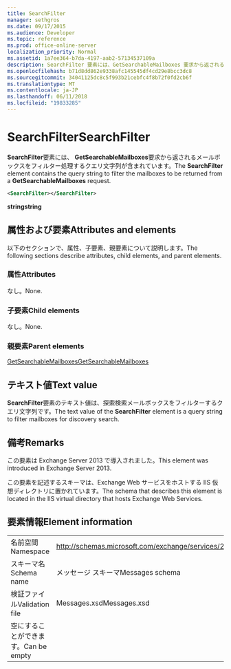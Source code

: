 ```yaml
---
title: SearchFilter
manager: sethgros
ms.date: 09/17/2015
ms.audience: Developer
ms.topic: reference
ms.prod: office-online-server
localization_priority: Normal
ms.assetid: 1a7ee364-b7da-4197-aab2-57134537109a
description: SearchFilter 要素には、GetSearchableMailboxes 要求から返されるメールボックスをフィルター処理するクエリ文字列が含まれています。
ms.openlocfilehash: b71d8dd862e9338afc145545df4cd29e8bcc3dc8
ms.sourcegitcommit: 34041125dc8c5f993b21cebfc4f8b72f0fd2cb6f
ms.translationtype: MT
ms.contentlocale: ja-JP
ms.lasthandoff: 06/11/2018
ms.locfileid: "19833285"
---
```

# <a name="searchfilter"></a><span data-ttu-id="fed25-103">SearchFilter</span><span class="sxs-lookup"><span data-stu-id="fed25-103">SearchFilter</span></span>

<span data-ttu-id="fed25-104">**SearchFilter**要素には、 **GetSearchableMailboxes**要求から返されるメールボックスをフィルター処理するクエリ文字列が含まれています。</span><span class="sxs-lookup"><span data-stu-id="fed25-104">The **SearchFilter** element contains the query string to filter the mailboxes to be returned from a **GetSearchableMailboxes** request.</span></span> 
  
```XML
<SearchFilter></SearchFilter>
```

 <span data-ttu-id="fed25-105">**string**</span><span class="sxs-lookup"><span data-stu-id="fed25-105">**string**</span></span>
## <a name="attributes-and-elements"></a><span data-ttu-id="fed25-106">属性および要素</span><span class="sxs-lookup"><span data-stu-id="fed25-106">Attributes and elements</span></span>

<span data-ttu-id="fed25-107">以下のセクションで、属性、子要素、親要素について説明します。</span><span class="sxs-lookup"><span data-stu-id="fed25-107">The following sections describe attributes, child elements, and parent elements.</span></span>
  
### <a name="attributes"></a><span data-ttu-id="fed25-108">属性</span><span class="sxs-lookup"><span data-stu-id="fed25-108">Attributes</span></span>

<span data-ttu-id="fed25-109">なし。</span><span class="sxs-lookup"><span data-stu-id="fed25-109">None.</span></span>
  
### <a name="child-elements"></a><span data-ttu-id="fed25-110">子要素</span><span class="sxs-lookup"><span data-stu-id="fed25-110">Child elements</span></span>

<span data-ttu-id="fed25-111">なし。</span><span class="sxs-lookup"><span data-stu-id="fed25-111">None.</span></span>
  
### <a name="parent-elements"></a><span data-ttu-id="fed25-112">親要素</span><span class="sxs-lookup"><span data-stu-id="fed25-112">Parent elements</span></span>

[<span data-ttu-id="fed25-113">GetSearchableMailboxes</span><span class="sxs-lookup"><span data-stu-id="fed25-113">GetSearchableMailboxes</span></span>](getsearchablemailboxes.md)
  
## <a name="text-value"></a><span data-ttu-id="fed25-114">テキスト値</span><span class="sxs-lookup"><span data-stu-id="fed25-114">Text value</span></span>

<span data-ttu-id="fed25-115">**SearchFilter**要素のテキスト値は、探索検索メールボックスをフィルターするクエリ文字列です。</span><span class="sxs-lookup"><span data-stu-id="fed25-115">The text value of the **SearchFilter** element is a query string to filter mailboxes for discovery search.</span></span> 
  
## <a name="remarks"></a><span data-ttu-id="fed25-116">備考</span><span class="sxs-lookup"><span data-stu-id="fed25-116">Remarks</span></span>

<span data-ttu-id="fed25-117">この要素は Exchange Server 2013 で導入されました。</span><span class="sxs-lookup"><span data-stu-id="fed25-117">This element was introduced in Exchange Server 2013.</span></span>
  
<span data-ttu-id="fed25-118">この要素を記述するスキーマは、Exchange Web サービスをホストする IIS 仮想ディレクトリに置かれています。</span><span class="sxs-lookup"><span data-stu-id="fed25-118">The schema that describes this element is located in the IIS virtual directory that hosts Exchange Web Services.</span></span>
  
## <a name="element-information"></a><span data-ttu-id="fed25-119">要素情報</span><span class="sxs-lookup"><span data-stu-id="fed25-119">Element information</span></span>

|||
|:-----|:-----|
|<span data-ttu-id="fed25-120">名前空間</span><span class="sxs-lookup"><span data-stu-id="fed25-120">Namespace</span></span>  <br/> |http://schemas.microsoft.com/exchange/services/2006/messages  <br/> |
|<span data-ttu-id="fed25-121">スキーマ名</span><span class="sxs-lookup"><span data-stu-id="fed25-121">Schema name</span></span>  <br/> |<span data-ttu-id="fed25-122">メッセージ スキーマ</span><span class="sxs-lookup"><span data-stu-id="fed25-122">Messages schema</span></span>  <br/> |
|<span data-ttu-id="fed25-123">検証ファイル</span><span class="sxs-lookup"><span data-stu-id="fed25-123">Validation file</span></span>  <br/> |<span data-ttu-id="fed25-124">Messages.xsd</span><span class="sxs-lookup"><span data-stu-id="fed25-124">Messages.xsd</span></span>  <br/> |
|<span data-ttu-id="fed25-125">空にすることができます。</span><span class="sxs-lookup"><span data-stu-id="fed25-125">Can be empty</span></span>  <br/> ||
   

